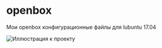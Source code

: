 # openbox
Мои openbox конфигурационные файлы для lubuntu 17.04

![Иллюстрация к проекту](https://github.com/ra3trub/openbox/scrot.png)
